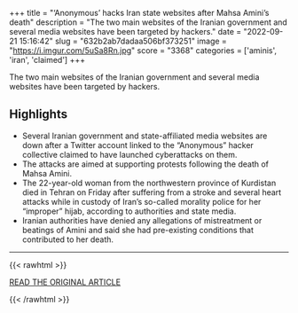 +++
title = "‘Anonymous’ hacks Iran state websites after Mahsa Amini’s death"
description = "The two main websites of the Iranian government and several media websites have been targeted by hackers."
date = "2022-09-21 15:16:42"
slug = "632b2ab7dadaa506bf373251"
image = "https://i.imgur.com/5uSa8Rn.jpg"
score = "3368"
categories = ['aminis', 'iran', 'claimed']
+++

The two main websites of the Iranian government and several media websites have been targeted by hackers.

## Highlights

- Several Iranian government and state-affiliated media websites are down after a Twitter account linked to the “Anonymous” hacker collective claimed to have launched cyberattacks on them.
- The attacks are aimed at supporting protests following the death of Mahsa Amini.
- The 22-year-old woman from the northwestern province of Kurdistan died in Tehran on Friday after suffering from a stroke and several heart attacks while in custody of Iran’s so-called morality police for her “improper” hijab, according to authorities and state media.
- Iranian authorities have denied any allegations of mistreatment or beatings of Amini and said she had pre-existing conditions that contributed to her death.

---

{{< rawhtml >}}
  <p class="article-category">
    <a target="_blank" href="https://www.aljazeera.com/news/2022/9/21/anonymous-hacks-iran-state-websites-after-mahsa-aminis-death">READ THE ORIGINAL ARTICLE</a>
  </p>
{{< /rawhtml >}}

